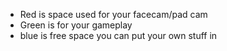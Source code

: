 * Red is space used for your facecam/pad cam
* Green is for your gameplay 
* blue is free space you can put your own stuff in 